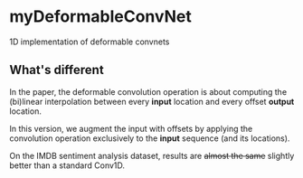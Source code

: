 # myDeformableConvNet

1D implementation of deformable convnets

## What's different

In the paper, the deformable convolution operation is about computing the (bi)linear interpolation between every **input** location and every offset **output** location.

In this version, we augment the input with offsets by applying the convolution operation exclusively to the **input** sequence (and its locations).

On the IMDB sentiment analysis dataset, results are ~~almost the same~~ slightly better than a standard Conv1D.
